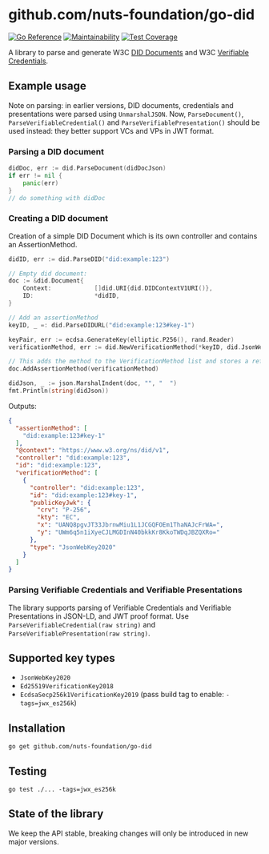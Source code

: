 
# github.com/nuts-foundation/go-did
[![Go Reference](https://pkg.go.dev/badge/github.com/nuts-foundation/go-did.svg)](https://pkg.go.dev/github.com/nuts-foundation/go-did)
[![Maintainability](https://api.codeclimate.com/v1/badges/4b4c812605d5c4f5ba3f/maintainability)](https://codeclimate.com/github/nuts-foundation/go-did/maintainability)
[![Test Coverage](https://api.codeclimate.com/v1/badges/4b4c812605d5c4f5ba3f/test_coverage)](https://codeclimate.com/github/nuts-foundation/go-did/test_coverage)

A library to parse and generate W3C [DID Documents](https://www.w3.org/TR/did-core/) and W3C [Verifiable Credentials](https://www.w3.org/TR/vc-data-model/).

## Example usage
Note on parsing: in earlier versions, DID documents, credentials and presentations were parsed using `UnmarshalJSON`.
Now, `ParseDocument()`, `ParseVerifiableCredential()` and `ParseVerifiablePresentation()` should be used instead: they better support VCs and VPs in JWT format.

### Parsing a DID document
```go
didDoc, err := did.ParseDocument(didDocJson)
if err != nil {
    panic(err)
}
// do something with didDoc
````

### Creating a DID document
Creation of a simple DID Document which is its own controller and contains an AssertionMethod.
```go
didID, err := did.ParseDID("did:example:123")

// Empty did document:
doc := &did.Document{
    Context:            []did.URI{did.DIDContextV1URI()},
    ID:                 *didID,
}

// Add an assertionMethod
keyID, _ =: did.ParseDIDURL("did:example:123#key-1")

keyPair, err := ecdsa.GenerateKey(elliptic.P256(), rand.Reader)
verificationMethod, err := did.NewVerificationMethod(*keyID, did.JsonWebKey2020, did.DID{}, keyPair.Public())

// This adds the method to the VerificationMethod list and stores a reference to the assertion list
doc.AddAssertionMethod(verificationMethod)

didJson, _ := json.MarshalIndent(doc, "", "  ")
fmt.Println(string(didJson))
```

Outputs:
```json
{
  "assertionMethod": [
    "did:example:123#key-1"
  ],
  "@context": "https://www.w3.org/ns/did/v1",
  "controller": "did:example:123",
  "id": "did:example:123",
  "verificationMethod": [
    {
      "controller": "did:example:123",
      "id": "did:example:123#key-1",
      "publicKeyJwk": {
        "crv": "P-256",
        "kty": "EC",
        "x": "UANQ8pgvJT33JbrnwMiu1L1JCGQFOEm1ThaNAJcFrWA=",
        "y": "UWm6q5n1iXyeCJLMGDInN40bkkKr8KkoTWDqJBZQXRo="
      },
      "type": "JsonWebKey2020"
    }
  ]
}
```

### Parsing Verifiable Credentials and Verifiable Presentations
The library supports parsing of Verifiable Credentials and Verifiable Presentations in JSON-LD, and JWT proof format.
Use `ParseVerifiableCredential(raw string)` and `ParseVerifiablePresentation(raw string)`.

## Supported key types

- `JsonWebKey2020`
- `Ed25519VerificationKey2018`
- `EcdsaSecp256k1VerificationKey2019` (pass build tag to enable: `-tags=jwx_es256k`)

## Installation
```
go get github.com/nuts-foundation/go-did
```

## Testing

```shell
go test ./... -tags=jwx_es256k
```

## State of the library
We keep the API stable, breaking changes will only be introduced in new major versions.
